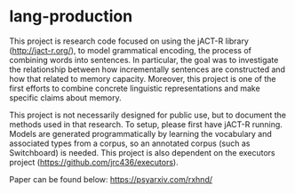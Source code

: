 # lang-production

This project is research code focused on using the jACT-R library (http://jact-r.org/), to model grammatical encoding, the process of 
combining words into sentences. In particular, the goal was to investigate the relationship between how incrementally sentences are 
constructed and how that related to memory capacity. Moreover, this project is one of the first efforts to combine concrete linguistic
representations and make specific claims about memory.

This project is not necessarily designed for public use, but to document the methods used in that research. To setup, please first have
jACT-R running. Models are generated programmatically by learning the vocabulary and associated types from a corpus, so an annotated
corpus (such as Switchboard) is needed. This project is also dependent on the executors project (https://github.com/jrc436/executors). 

Paper can be found below:
https://psyarxiv.com/rxhnd/
